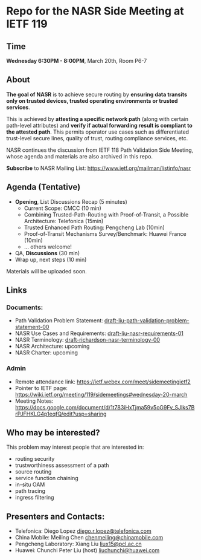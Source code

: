 # Repo for the NASR Side Meeting at IETF 119

## Time 

**Wednesday 6:30PM - 8:00PM**, March 20th, Room P6-7

## About

**The goal of NASR** is to achieve secure routing by **ensuring data transits only on trusted devices, trusted operating environments or trusted services**. 

This is achieved by **attesting a specific network path** (along with certain path-level attributes) and **verify if actual forwarding result is compliant to the attested path**. This permits operator use cases such as differentiated trust-level secure lines, quality of trust, routing compliance services, etc. 

NASR continues the discussion from IETF 118 Path Validation Side Meeting, whose agenda and materials are also archived in this repo. 

**Subscribe** to NASR Mailing List: https://www.ietf.org/mailman/listinfo/nasr


## Agenda (Tentative)

- **Opening**, List Discussions Recap (5 minutes)
  - Current Scope: CMCC (10 min)
  - Combining Trusted-Path-Routing with Proof-of-Transit, a Possible Architecture: Telefonica (15min) 
  - Trusted Enhanced Path Routing: Pengcheng Lab (10min)
  - Proof-of-Transit Mechanisms Survey/Benchmark: Huawei France (10min)
  - ... others welcome!
- QA, **Discussions** (30 min)
- Wrap up, next steps (10 min)

Materials will be uploaded soon.

## Links

### Documents: 
- Path Validation Problem Statement: [draft-liu-path-validation-problem-statement-00](https://datatracker.ietf.org/doc/draft-liu-path-validation-problem-statement/)
- NASR Use Cases and Requirements: [draft-liu-nasr-requirements-01](https://datatracker.ietf.org/doc/draft-liu-nasr-requirements/)
- NASR Terminology: [draft-richardson-nasr-terminology-00](https://datatracker.ietf.org/doc/draft-richardson-nasr-terminology/)
- NASR Architecture: upcoming
- NASR Charter: upcoming

### Admin
- Remote attendance link: https://ietf.webex.com/meet/sidemeetingietf2
- Pointer to IETF page: https://wiki.ietf.org/meeting/119/sidemeetings#wednesday-20-march
- Meeting Notes: https://docs.google.com/document/d/1t783iHxTjma59v5oG9Fv_SJlks7BrPJFHKLG4p1eqfQ/edit?usp=sharing
  

## Who may be interested?

This problem may interest people that are interested in: 
- routing security 
- trustworthiness assessment of a path 
- source routing
- service function chaining
- in-situ OAM
- path tracing
- ingress filtering


## Presenters and Contacts: 

- Telefonica: Diego Lopez <diego.r.lopez@telefonica.com>
- China Mobile: Meiling Chen <chenmeiling@chinamobile.com>
- Pengcheng Laboratory: Xiang Liu <liux15@pcl.ac.cn>
- Huawei: Chunchi Peter Liu (host) <liuchunchi@huawei.com>
